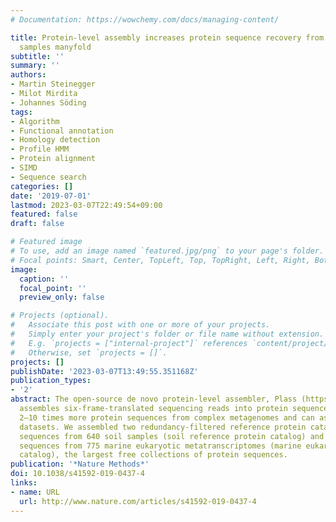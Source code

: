 ```yaml
---
# Documentation: https://wowchemy.com/docs/managing-content/

title: Protein-level assembly increases protein sequence recovery from metagenomic
  samples manyfold
subtitle: ''
summary: ''
authors:
- Martin Steinegger
- Milot Mirdita
- Johannes Söding
tags:
- Algorithm
- Functional annotation
- Homology detection
- Profile HMM
- Protein alignment
- SIMD
- Sequence search
categories: []
date: '2019-07-01'
lastmod: 2023-03-07T22:49:54+09:00
featured: false
draft: false

# Featured image
# To use, add an image named `featured.jpg/png` to your page's folder.
# Focal points: Smart, Center, TopLeft, Top, TopRight, Left, Right, BottomLeft, Bottom, BottomRight.
image:
  caption: ''
  focal_point: ''
  preview_only: false

# Projects (optional).
#   Associate this post with one or more of your projects.
#   Simply enter your project's folder or file name without extension.
#   E.g. `projects = ["internal-project"]` references `content/project/deep-learning/index.md`.
#   Otherwise, set `projects = []`.
projects: []
publishDate: '2023-03-07T13:49:55.351168Z'
publication_types:
- '2'
abstract: The open-source de novo protein-level assembler, Plass (https://plass.mmseqs.com),
  assembles six-frame-translated sequencing reads into protein sequences. It recovers
  2–10 times more protein sequences from complex metagenomes and can assemble huge
  datasets. We assembled two redundancy-filtered reference protein catalogs, 2 billion
  sequences from 640 soil samples (soil reference protein catalog) and 292 million
  sequences from 775 marine eukaryotic metatranscriptomes (marine eukaryotic reference
  catalog), the largest free collections of protein sequences.
publication: '*Nature Methods*'
doi: 10.1038/s41592-019-0437-4
links:
- name: URL
  url: http://www.nature.com/articles/s41592-019-0437-4
---
```

